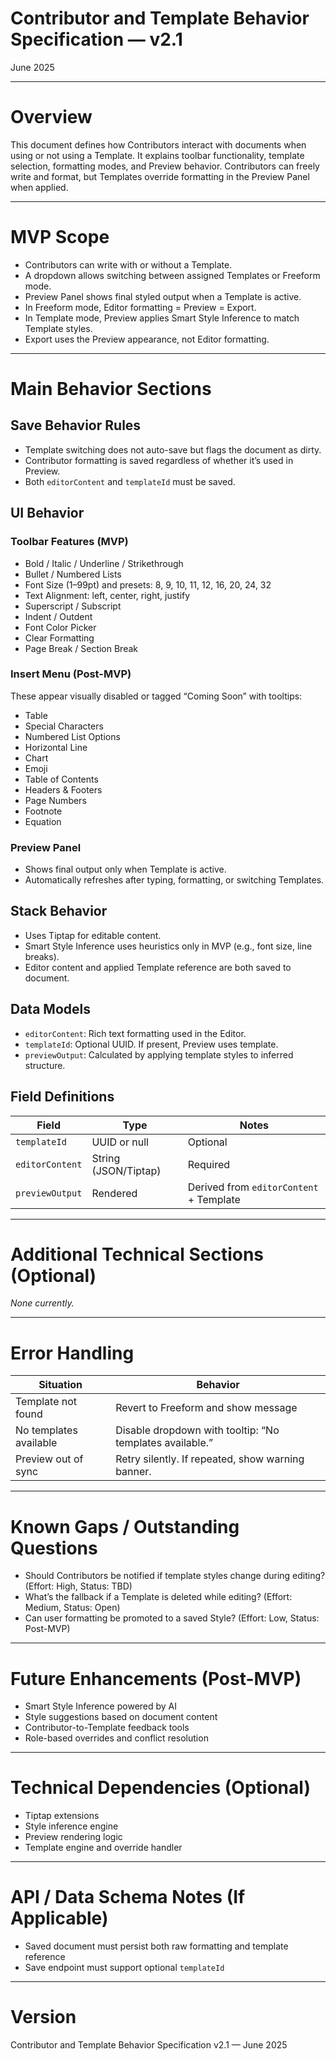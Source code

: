 # Contributor and Template Behavior Specification — v2.1

June 2025

---

# Overview

This document defines how Contributors interact with documents when using or not using a Template. It explains toolbar functionality, template selection, formatting modes, and Preview behavior. Contributors can freely write and format, but Templates override formatting in the Preview Panel when applied.

---

# MVP Scope

- Contributors can write with or without a Template.
- A dropdown allows switching between assigned Templates or Freeform mode.
- Preview Panel shows final styled output when a Template is active.
- In Freeform mode, Editor formatting = Preview = Export.
- In Template mode, Preview applies Smart Style Inference to match Template styles.
- Export uses the Preview appearance, not Editor formatting.

---

# Main Behavior Sections

## Save Behavior Rules

- Template switching does not auto-save but flags the document as dirty.
- Contributor formatting is saved regardless of whether it’s used in Preview.
- Both `editorContent` and `templateId` must be saved.

## UI Behavior

### Toolbar Features (MVP)

- Bold / Italic / Underline / Strikethrough
- Bullet / Numbered Lists
- Font Size (1–99pt) and presets: 8, 9, 10, 11, 12, 16, 20, 24, 32
- Text Alignment: left, center, right, justify
- Superscript / Subscript
- Indent / Outdent
- Font Color Picker
- Clear Formatting
- Page Break / Section Break

### Insert Menu (Post-MVP)

These appear visually disabled or tagged “Coming Soon” with tooltips:

- Table
- Special Characters
- Numbered List Options
- Horizontal Line
- Chart
- Emoji
- Table of Contents
- Headers & Footers
- Page Numbers
- Footnote
- Equation

### Preview Panel

- Shows final output only when Template is active.
- Automatically refreshes after typing, formatting, or switching Templates.

## Stack Behavior

- Uses Tiptap for editable content.
- Smart Style Inference uses heuristics only in MVP (e.g., font size, line breaks).
- Editor content and applied Template reference are both saved to document.

## Data Models

- `editorContent`: Rich text formatting used in the Editor.
- `templateId`: Optional UUID. If present, Preview uses template.
- `previewOutput`: Calculated by applying template styles to inferred structure.

## Field Definitions

| Field | Type | Notes |
|-------|------|-------|
| `templateId` | UUID or null | Optional |
| `editorContent` | String (JSON/Tiptap) | Required |
| `previewOutput` | Rendered | Derived from `editorContent` + Template |

---

# Additional Technical Sections (Optional)

*None currently.*

---

# Error Handling

| Situation | Behavior |
|-----------|----------|
| Template not found | Revert to Freeform and show message |
| No templates available | Disable dropdown with tooltip: “No templates available.” |
| Preview out of sync | Retry silently. If repeated, show warning banner. |

---

# Known Gaps / Outstanding Questions

- Should Contributors be notified if template styles change during editing? (Effort: High, Status: TBD)
- What’s the fallback if a Template is deleted while editing? (Effort: Medium, Status: Open)
- Can user formatting be promoted to a saved Style? (Effort: Low, Status: Post-MVP)

---

# Future Enhancements (Post-MVP)

- Smart Style Inference powered by AI
- Style suggestions based on document content
- Contributor-to-Template feedback tools
- Role-based overrides and conflict resolution

---

# Technical Dependencies (Optional)

- Tiptap extensions
- Style inference engine
- Preview rendering logic
- Template engine and override handler

---

# API / Data Schema Notes (If Applicable)

- Saved document must persist both raw formatting and template reference
- Save endpoint must support optional `templateId`

---

# Version

Contributor and Template Behavior Specification v2.1 — June 2025
